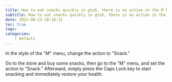 ```yaml
---
title: How to eat snacks quickly in gta5, there is no action in the M key,M键里面没有动作
subtitle: How to eat snacks quickly in gta5, there is no action in the M key
date: 2021-08-23 10:18:11
toc: true
tags: 
categories: 
    - Default
---
```


In the style of the "M" menu, change the action to "Snack."

Go to the store and buy some snacks, then go to the "M" menu, and set the action to "Snack." Afterward, simply press the Caps Lock key to start snacking and immediately restore your health.